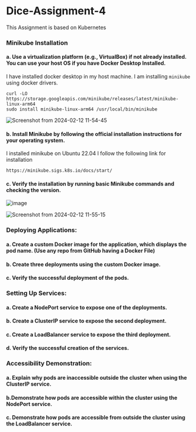 # Dice-Assignment-4
This Assignment is based on Kubernetes

### Minikube Installation
#### a. Use a virtualization platform (e.g., VirtualBox) if not already installed. You can use your host OS if you have Docker Desktop Installed.
I have installed docker desktop in my host machine. I am installing `minikube` using docker drivers.
```
curl -LO https://storage.googleapis.com/minikube/releases/latest/minikube-linux-arm64
sudo install minikube-linux-arm64 /usr/local/bin/minikube
```
![Screenshot from 2024-02-12 11-54-45](https://github.com/Itsnaeem/Dice-Assignment-4/assets/46102040/319b61e6-7d40-4e80-8363-83eac45acf8c)


#### b. Install Minikube by following the official installation instructions for your operating system.

I installed minikube on Ubuntu 22.04 I follow the following link for installation

```
https://minikube.sigs.k8s.io/docs/start/
```

#### c. Verify the installation by running basic Minikube commands and checking the version.

![image](https://github.com/Itsnaeem/Dice-Assignment-4/assets/46102040/39d48e24-d2a6-4b2f-99cd-78a9668fad7a)


![Screenshot from 2024-02-12 11-55-15](https://github.com/Itsnaeem/Dice-Assignment-4/assets/46102040/4c19b3b4-cb04-401c-80cd-74ec7c8bd87b)


### Deploying Applications:

#### a. Create a custom Docker image for the application, which displays the pod name. (Use any repo from GitHub having a Docker File)



#### b. Create three deployments using the custom Docker image.

#### c. Verify the successful deployment of the pods.


### Setting Up Services:

#### a. Create a NodePort service to expose one of the deployments.


#### b. Create a ClusterIP service to expose the second deployment.

#### c. Create a LoadBalancer service to expose the third deployment.


#### d. Verify the successful creation of the services.

### Accessibility Demonstration:

#### a. Explain why pods are inaccessible outside the cluster when using the ClusterIP service. 

#### b.Demonstrate how pods are accessible within the cluster using the NodePort service.

#### c. Demonstrate how pods are accessible from outside the cluster using the LoadBalancer service.


